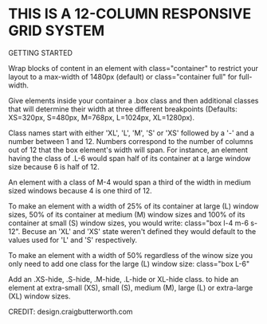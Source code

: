 # THIS IS A 12-COLUMN RESPONSIVE GRID SYSTEM

GETTING STARTED

Wrap blocks of content in an element with class="container" to restrict your layout to a max-width of 1480px (default) or class="container full" for full-width.

Give elements inside your container a .box class and then additional classes that will determine their width at three different breakpoints (Defaults: XS=320px, S=480px, M=768px, L=1024px, XL=1280px).

Class names start with either 'XL', 'L', 'M', 'S' or 'XS' followed by a '-' and a number between 1 and 12. Numbers correspond to the number of columns out of 12 that the box element's width will span. For instance, an element having the class of .L-6 would span half of its container at a large window size because 6 is half of 12. 

An element with a class of M-4 would span a third of the width in medium sized windows because 4 is one third of 12.

To make an element with a width of 25% of its container at large (L) window sizes, 50% of its container at medium (M) window sizes and 100% of its container at small (S) window sizes, you would write: class="box l-4 m-6 s-12". Becuse an 'XL' and 'XS' state weren't defined they would default to the values used for 'L' and 'S' respectively.

To make an element with a width of 50% regardless of the winow size you only need to add one class for the large (L) window size: class="box L-6"

Add an .XS-hide, .S-hide, .M-hide, .L-hide or XL-hide class. to hide an element at extra-small (XS), small (S), medium (M), large (L) or extra-large (XL) window sizes.

CREDIT: design.craigbutterworth.com
